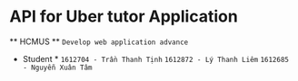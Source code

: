 # API for Uber tutor Application

** HCMUS ** `Develop web application advance `

* Student * 
`1612704 - Trần Thanh Tịnh`
`1612872 - Lý Thanh Liêm`
`1612685 - Nguyễn Xuân Tâm`
